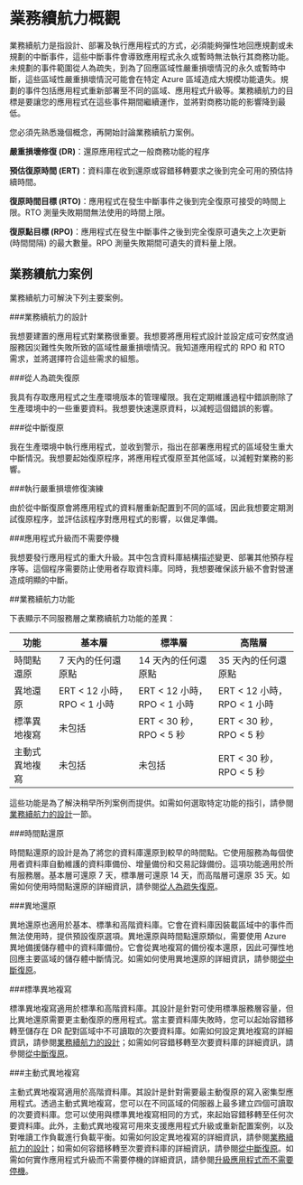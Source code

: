 <properties 
   pageTitle="Azure SQL Database 業務續航力概觀"
   description="了解可協助您的關鍵性雲端應用程式執行，以及可協助您從中斷和錯誤復原的 Azure SQL Database 內建功能和可用選項。"
   services="sql-database"
   documentationCenter="" 
   authors="elfisher" 
   manager="jeffreyg" 
   editor="monicar"/>

<tags
   ms.service="sql-database"
   ms.devlang="NA"
   ms.topic="article"
   ms.tgt_pltfrm="NA"
   ms.workload="data-management" 
   ms.date="07/14/2015"
   ms.author="elfish"/>

# 業務續航力概觀

業務續航力是指設計、部署及執行應用程式的方式，必須能夠彈性地回應規劃或未規劃的中斷事件，這些中斷事件會導致應用程式永久或暫時無法執行其商務功能。未規劃的事件範圍從人為疏失，到為了回應區域性嚴重損壞情況的永久或暫時中斷，這些區域性嚴重損壞情況可能會在特定 Azure 區域造成大規模功能遺失。規劃的事件包括應用程式重新部署至不同的區域、應用程式升級等。業務續航力的目標是要讓您的應用程式在這些事件期間繼續運作，並將對商務功能的影響降到最低。

您必須先熟悉幾個概念，再開始討論業務續航力案例。

**嚴重損壞修復 (DR)**：還原應用程式之一般商務功能的程序

**預估復原時間 (ERT)**：資料庫在收到還原或容錯移轉要求之後到完全可用的預估持續時間。

**復原時間目標 (RTO)**：應用程式在發生中斷事件之後到完全復原可接受的時間上限。RTO 測量失敗期間無法使用的時間上限。

**復原點目標 (RPO)**：應用程式在發生中斷事件之後到完全復原可遺失之上次更新 (時間間隔) 的最大數量。RPO 測量失敗期間可遺失的資料量上限。


## 業務續航力案例

業務續航力可解決下列主要案例。

###業務續航力的設計

我想要建置的應用程式對業務很重要。我想要將應用程式設計並設定成可安然度過服務因災難性失敗所致的區域性嚴重損壞情況。我知道應用程式的 RPO 和 RTO 需求，並將選擇符合這些需求的組態。

###從人為疏失復原

我具有存取應用程式之生產環境版本的管理權限。我在定期維護過程中錯誤刪除了生產環境中的一些重要資料。我想要快速還原資料，以減輕這個錯誤的影響。

###從中斷復原

我在生產環境中執行應用程式，並收到警示，指出在部署應用程式的區域發生重大中斷情況。我想要起始復原程序，將應用程式復原至其他區域，以減輕對業務的影響。

###執行嚴重損壞修復演練

由於從中斷復原會將應用程式的資料層重新配置到不同的區域，因此我想要定期測試復原程序，並評估該程序對應用程式的影響，以做足準備。

###應用程式升級而不需要停機

我想要發行應用程式的重大升級。其中包含資料庫結構描述變更、部署其他預存程序等。這個程序需要防止使用者存取資料庫。同時，我想要確保該升級不會對營運造成明顯的中斷。

##業務續航力功能

下表顯示不同服務層之業務續航力功能的差異：

| 功能 | 基本層 | 標準層 |高階層 
| --- |--- | --- | ---
| 時間點還原 | 7 天內的任何還原點 | 14 天內的任何還原點 | 35 天內的任何還原點
| 異地還原 | ERT < 12 小時，RPO < 1 小時 | ERT < 12 小時，RPO < 1 小時 | ERT < 12 小時，RPO < 1 小時
| 標準異地複寫 | 未包括 | ERT < 30 秒，RPO < 5 秒 | ERT < 30 秒，RPO < 5 秒
| 主動式異地複寫 | 未包括 | 未包括 | ERT < 30 秒，RPO < 5 秒

這些功能是為了解決稍早所列案例而提供。如需如何選取特定功能的指引，請參閱[業務續航力的設計](sql-database-business-continuity-design.md)一節。

###時間點還原

時間點還原的設計是為了將您的資料庫還原到較早的時間點。它使用服務為每個使用者資料庫自動維護的資料庫備份、增量備份和交易記錄備份。這項功能適用於所有服務層。基本層可還原 7 天，標準層可還原 14 天，而高階層可還原 35 天。如需如何使用時間點還原的詳細資訊，請參閱[從人為疏失復原](sql-database-user-error-recovery.md)。

###異地還原

異地還原也適用於基本、標準和高階資料庫。它會在資料庫因裝載區域中的事件而無法使用時，提供預設復原選項。異地還原與時間點還原類似，需要使用 Azure 異地備援儲存體中的資料庫備份。它會從異地複寫的備份複本還原，因此可彈性地回應主要區域的儲存體中斷情況。如需如何使用異地還原的詳細資訊，請參閱[從中斷復原](sql-database-disaster-recovery.md)。

###標準異地複寫

標準異地複寫適用於標準和高階資料庫。其設計是針對可使用標準服務層容量，但比異地還原需要更主動復原的應用程式。當主要資料庫失敗時，您可以起始容錯移轉至儲存在 DR 配對區域中不可讀取的次要資料庫。如需如何設定異地複寫的詳細資訊，請參閱[業務續航力的設計](sql-database-business-continuity-design.md)；如需如何容錯移轉至次要資料庫的詳細資訊，請參閱[從中斷復原](sql-database-disaster-recovery.md)。

###主動式異地複寫

主動式異地複寫適用於高階資料庫。其設計是針對需要最主動復原的寫入密集型應用程式。透過主動式異地複寫，您可以在不同區域的伺服器上最多建立四個可讀取的次要資料庫。您可以使用與標準異地複寫相同的方式，來起始容錯移轉至任何次要資料庫。此外，主動式異地複寫可用來支援應用程式升級或重新配置案例，以及對唯讀工作負載進行負載平衡。如需如何設定異地複寫的詳細資訊，請參閱[業務續航力的設計](sql-database-business-continuity-design.md)；如需如何容錯移轉至次要資料庫的詳細資訊，請參閱[從中斷復原](sql-database-disaster-recovery.md)。如需如何實作應用程式升級而不需要停機的詳細資訊，請參閱[升級應用程式而不需要停機](sql-database-business-continuity-application-upgrade.md)。



 

<!---HONumber=August15_HO6-->